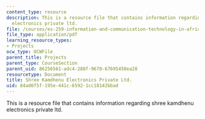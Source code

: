 ```yaml
---
content_type: resource
description: This is a resource file that contains information regarding shree kamdhenu
  electronics private ltd.
file: /courses/es-259-information-and-communication-technology-in-africa-spring-2006/84ad6f5f195e441c65921cc18142bbad_MITES_259S06_dafall_1.pdf
file_type: application/pdf
learning_resource_types:
- Projects
ocw_type: OCWFile
parent_title: Projects
parent_type: CourseSection
parent_uid: 86256561-adc4-288f-9670-67695450ea28
resourcetype: Document
title: Shree Kamdhenu Electronics Private Ltd.
uid: 84ad6f5f-195e-441c-6592-1cc18142bbad
---
```

This is a resource file that contains information regarding shree kamdhenu electronics private ltd.

